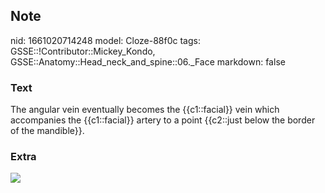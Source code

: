 ## Note
nid: 1661020714248
model: Cloze-88f0c
tags: GSSE::!Contributor::Mickey_Kondo, GSSE::Anatomy::Head_neck_and_spine::06._Face
markdown: false

### Text
The angular vein eventually becomes the {{c1::facial}} vein which accompanies the {{c1::facial}} artery to a point {{c2::just below the border of the mandible}}.

### Extra
<img src="B9780323068079000077_gr4.jpg">
